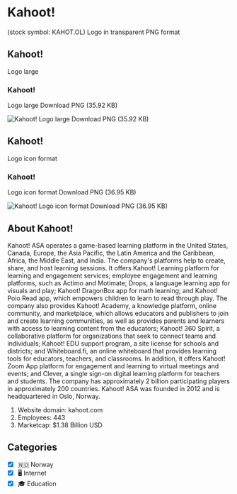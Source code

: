 # Kahoot!
 (stock symbol: KAHOT.OL) Logo in transparent PNG format

## Kahoot!
 Logo large

### Kahoot!
 Logo large Download PNG (35.92 KB)

![Kahoot!
 Logo large Download PNG (35.92 KB)](/img/orig/KAHOT.OL_BIG-1cd04088.png)

## Kahoot!
 Logo icon format

### Kahoot!
 Logo icon format Download PNG (36.95 KB)

![Kahoot!
 Logo icon format Download PNG (36.95 KB)](/img/orig/KAHOT.OL-e50e329b.png)

## About Kahoot!


Kahoot! ASA operates a game-based learning platform in the United States, Canada, Europe, the Asia Pacific, the Latin America and the Caribbean, Africa, the Middle East, and India. The company's platforms help to create, share, and host learning sessions. It offers Kahoot! Learning platform for learning and engagement services; employee engagement and learning platforms, such as Actimo and Motimate; Drops, a language learning app for visuals and play; Kahoot! DragonBox app for math learning; and Kahoot! Poio Read app, which empowers children to learn to read through play. The company also provides Kahoot! Academy, a knowledge platform, online community, and marketplace, which allows educators and publishers to join and create learning communities, as well as provides parents and learners with access to learning content from the educators; Kahoot! 360 Spirit, a collaborative platform for organizations that seek to connect teams and individuals; Kahoot! EDU support program, a site license for schools and districts; and Whiteboard.fi, an online whiteboard that provides learning tools for educators, teachers, and classrooms. In addition, it offers Kahoot! Zoom App platform for engagement and learning to virtual meetings and events; and Clever, a single sign-on digital learning platform for teachers and students. The company has approximately 2 billion participating players in approximately 200 countries. Kahoot! ASA was founded in 2012 and is headquartered in Oslo, Norway.

1. Website domain: kahoot.com
2. Employees: 443
3. Marketcap: $1.38 Billion USD


## Categories
- [x] 🇳🇴 Norway
- [x] 🖥️ Internet
- [x] 🎓 Education
